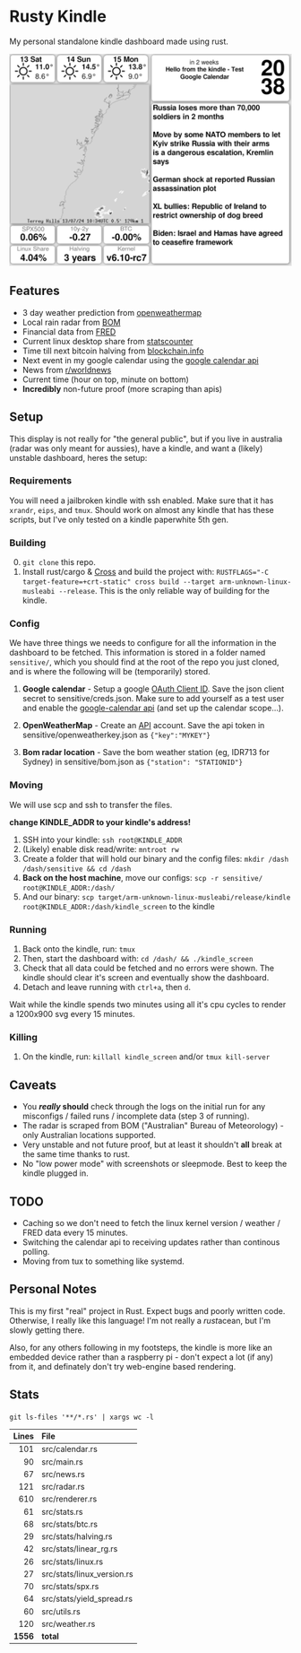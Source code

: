 # Rusty Kindle

My personal standalone kindle dashboard made using rust.

![](sample.png)


## Features
 - 3 day weather prediction from [openweathermap](https://openweathermap.org/)
 - Local rain radar from [BOM](http://www.bom.gov.au/)
 - Financial data from [FRED](https://fred.stlouisfed.org/)
 - Current linux desktop share from [statscounter](https://gs.statcounter.com/os-market-share/desktop/worldwide)
 - Time till next bitcoin halving from [blockchain.info](https://blockchain.info)
 - Next event in my google calendar using the [google calendar api](https://console.cloud.google.com/apis/library/calendar-json.googleapis.com)
 - News from [r/worldnews](https://www.reddit.com/r/worldnews/)
 - Current time (hour on top, minute on bottom)
 - **Incredibly** non-future proof (more scraping than apis)

## Setup
This display is not really for "the general public", but if you live in australia (radar was only meant for aussies), have a kindle, and want a (likely) unstable dashboard, heres the setup:

### Requirements
You will need a jailbroken kindle with ssh enabled. Make sure that it has ```xrandr```, ```eips```, and ```tmux```. Should work on almost any kindle that has these scripts, but I've only tested on a kindle paperwhite 5th gen.

### Building
0. ```git clone``` this repo.
1. Install rust/cargo & [Cross](https://github.com/cross-rs/cross) and build the project with: ```RUSTFLAGS="-C target-feature=+crt-static" cross build --target arm-unknown-linux-musleabi --release```. This is the only reliable way of building for the kindle.

### Config
We have three things we needs to configure for all the information in the dashboard to be fetched. This information is stored in a folder named ```sensitive/```, which you should find at the root of the repo you just cloned, and is where the following will be (temporarily) stored.

1. **Google calendar** - Setup a google [OAuth Client ID](https://console.cloud.google.com/apis/credentials). Save the json client secret to sensitive/creds.json.  Make sure to add yourself as a test user and enable the [google-calendar api](https://console.cloud.google.com/apis/library/calendar-json.googleapis.com) (and set up the calendar scope...).

3. **OpenWeatherMap** - Create an [API](https://openweathermap.org/api) account. Save the api token in sensitive/openweatherkey.json as ```{"key":"MYKEY"}```

4. **Bom radar location** - Save the bom weather station (eg, IDR713 for Sydney) in sensitive/bom.json as ```{"station": "STATIONID"}```

### Moving

We will use scp and ssh to transfer the files.

**change KINDLE_ADDR to your kindle's address!**

1. SSH into your kindle: ```ssh root@KINDLE_ADDR```
2. (Likely) enable disk read/write: ```mntroot rw```
3. Create a folder that will hold our binary and the config files: ```mkdir /dash /dash/sensitive && cd /dash```
4. **Back on the host machine**, move our configs: ```scp -r sensitive/ root@KINDLE_ADDR:/dash/``` 
5. And our binary: ```scp target/arm-unknown-linux-musleabi/release/kindle root@KINDLE_ADDR:/dash/kindle_screen``` to the kindle

###  Running

1. Back onto the kindle, run: ```tmux```
2. Then, start the dashboard with: ```cd /dash/ && ./kindle_screen```
3. Check that all data could be fetched and no errors were shown. The kindle should clear it's screen and eventually show the dashboard.
4. Detach and leave running with ```ctrl+a```, then ```d```.

Wait while the kindle spends two minutes using all it's cpu cycles to render a 1200x900 svg every 15 minutes.

### Killing

1. On the kindle, run: ```killall kindle_screen``` and/or ```tmux kill-server```

## Caveats

 - You ***really* should** check through the logs on the initial run for any misconfigs / failed runs / incomplete data (step 3 of running).
 - The radar is scraped from BOM ("Australian" Bureau of Meteorology) - only Australian locations supported.
 - Very unstable and not future proof, but at least it shouldn't **all** break at the same time thanks to rust.
 - No "low power mode" with screenshots or sleepmode. Best to keep the kindle plugged in.

## TODO
 - Caching so we don't need to fetch the linux kernel version / weather / FRED data every 15 minutes.
 - Switching the calendar api to receiving updates rather than continous polling. 
 - Moving from tux to something like systemd.


## Personal Notes

This is my first "real" project in Rust. Expect bugs and poorly written code. Otherwise, I really like this language! I'm not really a *rust*acean, but I'm slowly getting there.

Also, for any others following in my footsteps, the kindle is more like an embedded device rather than a raspberry pi - don't expect a lot (if any) from it, and definately don't try web-engine based rendering.

## Stats

```git ls-files '**/*.rs' | xargs wc -l```

| Lines | File |
| ---: | :--- |
|  101 | src/calendar.rs |
|   90 | src/main.rs |
|   67 | src/news.rs |
|  121 | src/radar.rs |
|  610 | src/renderer.rs |
|   61 | src/stats.rs |
|   68 | src/stats/btc.rs |
|   29 | src/stats/halving.rs |
|   42 | src/stats/linear_rg.rs |
|   26 | src/stats/linux.rs |
|   27 | src/stats/linux_version.rs |
|   70 | src/stats/spx.rs |
|   64 | src/stats/yield_spread.rs |
|   60 | src/utils.rs |
|  120 | src/weather.rs |
| **1556** | **total** |